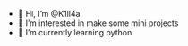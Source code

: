 - 👋 Hi, I’m @K1ll4a
- 👀 I’m interested in make some mini projects
- 🌱 I’m currently learning python



<!---
K1ll4a/K1ll4a is a ✨ special ✨ repository because its `README.md` (this file) appears on your GitHub profile.
You can click the Preview link to take a look at your changes.
--->
